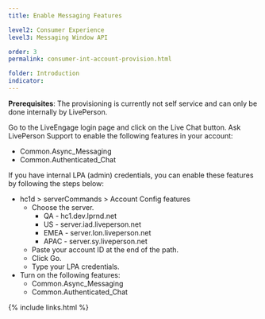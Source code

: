```yaml
---
title: Enable Messaging Features

level2: Consumer Experience
level3: Messaging Window API

order: 3
permalink: consumer-int-account-provision.html

folder: Introduction
indicator:
---
```


**Prerequisites**: The provisioning is currently not self service and can only be done internally by LivePerson. 

Go to the LiveEngage login page and click on the Live Chat button. Ask LivePerson Support to enable the following features in your account:

  * Common.Async_Messaging
  * Common.Authenticated_Chat
  
If you have internal LPA (admin) credentials, you can enable these features by following the steps below:

* hc1d > serverCommands > Account Config features
  * Choose the server.
      + QA - hc1.dev.lprnd.net
      + US - server.iad.liveperson.net
      + EMEA - server.lon.liveperson.net
      + APAC - server.sy.liveperson.net
  * Paste your account ID at the end of the path.
  * Click Go.
  * Type your LPA credentials.
* Turn on the following features:
  * Common.Async_Messaging
  * Common.Authenticated_Chat


{% include links.html %}
